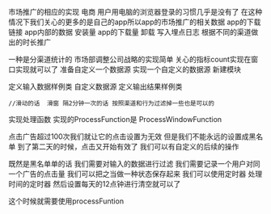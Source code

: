 

市场推广的相应的实现
电商 
用户用电脑的浏览器登录的习惯几乎是没有了
在这种情况下我们关心的更多的是自己的app所以app的市场推广的相关数据
app的下载链接  app内部的数据  安装量 app的下载量 卸载  写入埋点日志
根据不同的渠道做出的时长推广

一种是分渠道统计的 市场部调整公司战略的实现简单
关心的指标count实现在窗口实现就可以了
准备自定义一个数据源 实现一个自定义的数据源
新建模块

定义输入数据样例类
自定义数据源
定义输出结果样例类

    //滑动的话  滑窗 隔2分钟一次的话 按照渠道和行为过滤掉一些也是可以的

 实现处理函数
 实现的ProcessFunction是 ProcessWindowFunction
 
 
 点击广告超过100次我们就让它的点击设置为无效 但是我们不能永远的设置成黑名单
 到了第二天的时候，点击又开始有效了
 我们可以有自定义的后续的操作
 
 既然是黑名单单的话 我们需要对输入的数据进行过滤 我们需要记录一个用户对同一个广告的点击量
 我们可以把之当做一种状态保存起来 
 我们可以使用定时器  处理时间的定时器  然后设置每天的12点钟进行清空就可以了
 
 这个时候就需要使用processFuntion
 
 
 
 
 
 
 
 
 